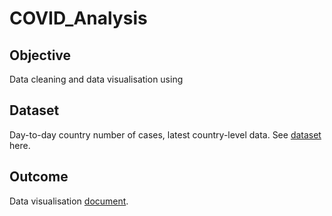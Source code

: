 # COVID_Analysis

## Objective
Data cleaning and data visualisation using 

## Dataset
Day-to-day country number of cases, latest country-level data. See [dataset](https://www.kaggle.com/datasets/imdevskp/corona-virus-report) here.

## Outcome
Data visualisation [document]().
